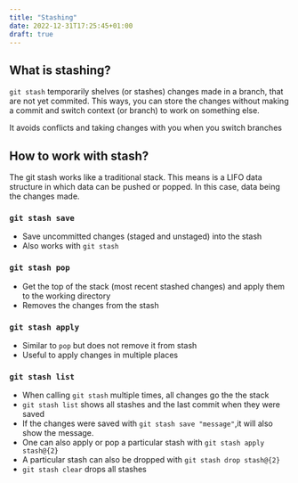 ```yaml
---
title: "Stashing"
date: 2022-12-31T17:25:45+01:00
draft: true
---
```


## What is stashing?

`git stash` temporarily shelves (or stashes) changes made in a branch, that are not yet commited. This ways, you can store the changes without making a commit and switch context (or branch) to work on something else. 

It avoids conflicts and taking changes with you when you switch branches

## How to work with stash?

The git stash works like a traditional stack. This means is a LIFO data structure in which data can be pushed or popped. In this case, data being the changes made. 

### `git stash save`

- Save uncommitted changes (staged and unstaged) into the stash
- Also works with `git stash`

### `git stash pop`

- Get the top of the stack (most recent stashed changes) and apply them to the working directory
- Removes the changes from the stash

### `git stash apply`

- Similar to `pop` but does not remove it from stash
- Useful to apply changes in multiple places

### `git stash list`

- When calling `git stash` multiple times, all changes go the the stack
- `git stash list` shows all stashes and the last commit when they were saved
- If the changes were saved with `git stash save "message"`,it will also show the message.
- One can also apply or pop a particular stash with `git stash apply stash@{2}`
- A particular stash can also be dropped with `git stash drop stash@{2}`
- `git stash clear` drops all stashes